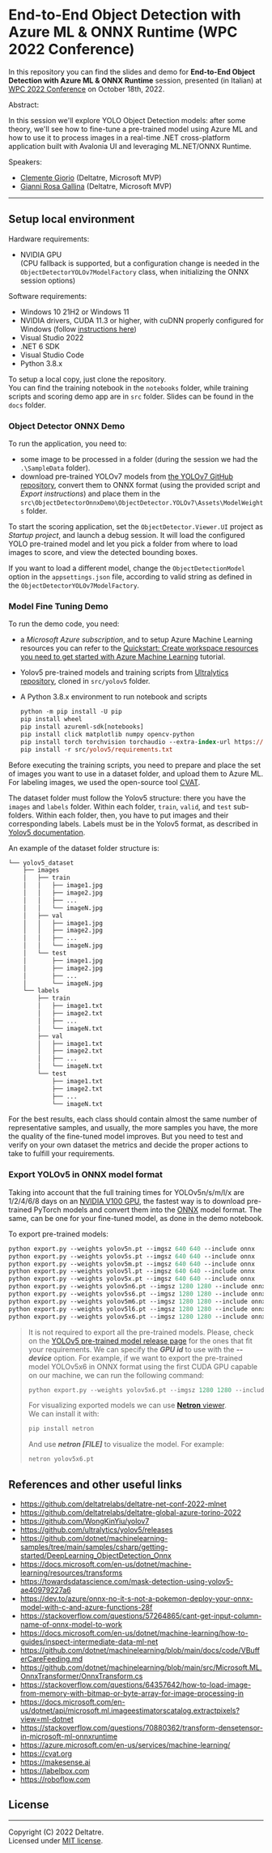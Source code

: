 # End-to-End Object Detection with Azure ML &amp; ONNX Runtime (WPC 2022 Conference)

In this repository you can find the slides and demo for **End-to-End Object Detection with Azure ML &amp; ONNX Runtime** session, presented (in Italian) at [WPC 2022 Conference](https://www.wpc2022.it/) on October 18th, 2022.

Abstract:

In this session we'll explore YOLO Object Detection models: after some theory, we'll see how to fine-tune a pre-trained model using Azure ML and how to use it to process images in a real-time .NET cross-platform application built with Avalonia UI and leveraging ML.NET/ONNX Runtime.

Speakers:

- [Clemente Giorio](https://www.linkedin.com/in/clemente-giorio-03a61811/) (Deltatre, Microsoft MVP)
- [Gianni Rosa Gallina](https://www.linkedin.com/in/gianni-rosa-gallina-b206a821/) (Deltatre, Microsoft MVP)

---

## Setup local environment

Hardware requirements:

- NVIDIA GPU  
  (CPU fallback is supported, but a configuration change is needed in the `ObjectDetectorYOLOv7ModelFactory` class, when initializing the ONNX session options)

Software requirements:

- Windows 10 21H2 or Windows 11
- NVIDIA drivers, CUDA 11.3 or higher, with cuDNN properly configured for Windows (follow [instructions here](https://docs.nvidia.com/deeplearning/cudnn/install-guide/index.html))
- Visual Studio 2022
- .NET 6 SDK
- Visual Studio Code
- Python 3.8.x

To setup a local copy, just clone the repository.  
You can find the training notebook in the `notebooks` folder, while training scripts and scoring demo app are in `src` folder. Slides can be found in the `docs` folder.

### Object Detector ONNX Demo

To run the application, you need to:

- some image to be processed in a folder (during the session we had the `.\SampleData` folder).
- download pre-trained YOLOv7 models from [the YOLOv7 GitHub repository](https://github.com/WongKinYiu/yolov7), convert them to ONNX format (using the provided script and *Export instructions*) and place them in the `src\ObjectDetectorOnnxDemo\ObjectDetector.YOLOv7\Assets\ModelWeights` folder.

To start the scoring application, set the `ObjectDetector.Viewer.UI` project as *Startup project*, and launch a debug session. It will load the configured YOLO pre-trained model and let you pick a folder from where to load images to score, and view the detected bounding boxes.

If you want to load a different model, change the `ObjectDetectionModel` option in the `appsettings.json` file, according to valid string as defined in the `ObjectDetectorYOLOv7ModelFactory`.

### Model Fine Tuning Demo

To run the demo code, you need:

- a *Microsoft Azure subscription*, and to setup Azure Machine Learning resources you can refer to the [Quickstart: Create workspace resources you need to get started with Azure Machine Learning](https://docs.microsoft.com/en-us/azure/machine-learning/quickstart-create-resources) tutorial.
- Yolov5 pre-trained models and training scripts from [Ultralytics repository](https://github.com/ultralytics/yolov5), cloned in `src/yolov5` folder.
- A Python 3.8.x environment to run notebook and scripts

    ```ps
    python -m pip install -U pip
    pip install wheel
    pip install azureml-sdk[notebooks]
    pip install click matplotlib numpy opencv-python
    pip install torch torchvision torchaudio --extra-index-url https://download.pytorch.org/whl/cu113
    pip install -r src/yolov5/requirements.txt
    ```

Before executing the training scripts, you need to prepare and place the set of images you want to use in a dataset folder, and upload them to Azure ML. For labeling images, we used the open-source tool [CVAT](https://github.com/openvinotoolkit/cvat).

The dataset folder must follow the Yolov5 structure: there you have the `images` and `labels` folder. Within each folder, `train`, `valid`, and `test` sub-folders. Within each folder, then, you have to put images and their corresponding labels. Labels must be in the Yolov5 format, as described in [Yolov5 documentation](https://docs.ultralytics.com/tutorials/train-custom-datasets/).

An example of the dataset folder structure is:

```ps
└── yolov5_dataset
    ├── images
    │   ├── train
    │   │   ├── image1.jpg
    │   │   ├── image2.jpg
    │   │   ├── ...
    │   │   └── imageN.jpg
    │   ├── val
    │   │   ├── image1.jpg
    │   │   ├── image2.jpg
    │   │   ├── ...
    │   │   └── imageN.jpg
    │   └── test
    │       ├── image1.jpg
    │       ├── image2.jpg
    │       ├── ...
    │       └── imageN.jpg
    └── labels
        ├── train
        │   ├── image1.txt
        │   ├── image2.txt
        │   ├── ...
        │   └── imageN.txt
        ├── val
        │   ├── image1.txt
        │   ├── image2.txt
        │   ├── ...
        │   └── imageN.txt
        └── test
            ├── image1.txt
            ├── image2.txt
            ├── ...
            └── imageN.txt
```

For the best results, each class should contain almost the same number of representative samples, and usually, the more samples you have, the more the quality of the fine-tuned model improves. But you need to test and verify on your own dataset the metrics and decide the proper actions to take to fulfill your requirements.

### Export YOLOv5 in ONNX model format

Taking into account that the full training times for YOLOv5n/s/m/l/x are 1/2/4/6/8 days on an [NVIDIA V100 GPU](https://www.nvidia.com/en-us/data-center/a100/), the fastest way is to download pre-trained PyTorch models and convert them into the [ONNX](https://onnx.ai/) model format. The same, can be one for your fine-tuned model, as done in the demo notebook.

To export pre-trained models:

```ps
python export.py --weights yolov5n.pt --imgsz 640 640 --include onnx
python export.py --weights yolov5s.pt --imgsz 640 640 --include onnx
python export.py --weights yolov5m.pt --imgsz 640 640 --include onnx
python export.py --weights yolov5l.pt --imgsz 640 640 --include onnx
python export.py --weights yolov5x.pt --imgsz 640 640 --include onnx
python export.py --weights yolov5n6.pt --imgsz 1280 1280 --include onnx
python export.py --weights yolov5s6.pt --imgsz 1280 1280 --include onnx
python export.py --weights yolov5m6.pt --imgsz 1280 1280 --include onnx
python export.py --weights yolov5l6.pt --imgsz 1280 1280 --include onnx
python export.py --weights yolov5x6.pt --imgsz 1280 1280 --include onnx
```

>It is not required to export all the pre-trained models. Please, check on the [YOLOv5 pre-trained model release page](https://github.com/ultralytics/yolov5/releases) for the ones that fit your requirements.
>We can specify the ***GPU id*** to use with the ***--device*** option. For example, if we want to export the pre-trained model YOLOv5x6 in ONNX format using the first CUDA GPU capable on our machine, we can run the following command:
>
>```ps
>python export.py --weights yolov5x6.pt --imgsz 1280 1280 --include onnx --device 0
>```
>
>For visualizing exported models we can use [**Netron** viewer](https://github.com/lutzroeder/netron).  
>We can install it with:
>
>```ps
>pip install netron
>```
>
>And use ***netron [FILE]*** to visualize the model. For example:
>
>```ps
>netron yolov5x6.pt
>```

## References and other useful links

- <https://github.com/deltatrelabs/deltatre-net-conf-2022-mlnet>
- <https://github.com/deltatrelabs/deltatre-global-azure-torino-2022>
- <https://github.com/WongKinYiu/yolov7>
- <https://github.com/ultralytics/yolov5/releases>
- <https://github.com/dotnet/machinelearning-samples/tree/main/samples/csharp/getting-started/DeepLearning_ObjectDetection_Onnx>
- <https://docs.microsoft.com/en-us/dotnet/machine-learning/resources/transforms>
- <https://towardsdatascience.com/mask-detection-using-yolov5-ae40979227a6>
- <https://dev.to/azure/onnx-no-it-s-not-a-pokemon-deploy-your-onnx-model-with-c-and-azure-functions-28f>
- <https://stackoverflow.com/questions/57264865/cant-get-input-column-name-of-onnx-model-to-work>
- <https://docs.microsoft.com/en-us/dotnet/machine-learning/how-to-guides/inspect-intermediate-data-ml-net>
- <https://github.com/dotnet/machinelearning/blob/main/docs/code/VBufferCareFeeding.md>
- <https://github.com/dotnet/machinelearning/blob/main/src/Microsoft.ML.OnnxTransformer/OnnxTransform.cs>
- <https://stackoverflow.com/questions/64357642/how-to-load-image-from-memory-with-bitmap-or-byte-array-for-image-processing-in>
- <https://docs.microsoft.com/en-us/dotnet/api/microsoft.ml.imageestimatorscatalog.extractpixels?view=ml-dotnet>
- <https://stackoverflow.com/questions/70880362/transform-densetensor-in-microsoft-ml-onnxruntime>
- <https://azure.microsoft.com/en-us/services/machine-learning/>
- <https://cvat.org>
- <https://makesense.ai>
- <https://labelbox.com>
- <https://roboflow.com>

## License

---

Copyright (C) 2022 Deltatre.  
Licensed under [MIT license](./LICENSE).
